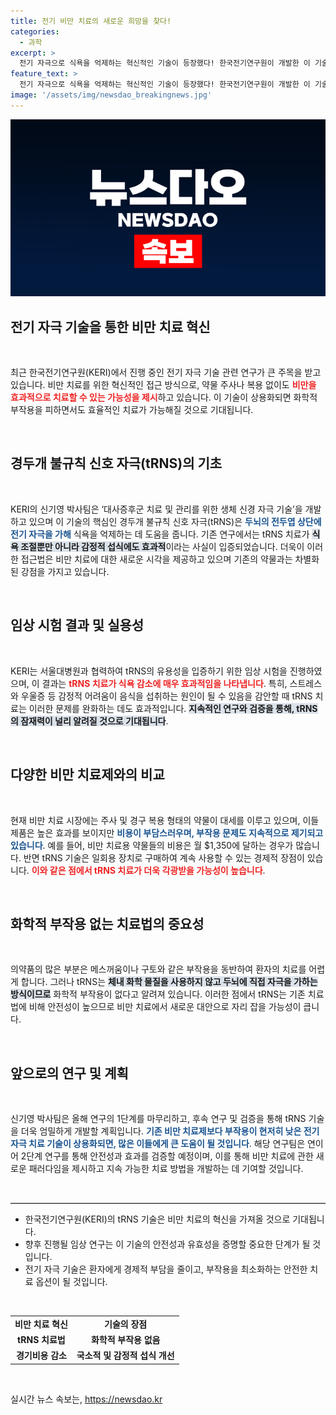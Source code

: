 ```yaml
---
title: 전기 비만 치료의 새로운 희망을 찾다!
categories:
  - 과학
excerpt: >
  전기 자극으로 식욕을 억제하는 혁신적인 기술이 등장했다! 한국전기연구원이 개발한 이 기술은 화학적 부작용 없이 비만 치료의 새로운 길을 열 것으로 기대된다.
feature_text: >
  전기 자극으로 식욕을 억제하는 혁신적인 기술이 등장했다! 한국전기연구원이 개발한 이 기술은 화학적 부작용 없이 비만 치료의 새로운 길을 열 것으로 기대된다.
image: '/assets/img/newsdao_breakingnews.jpg'
---
```


<p><img src="/assets/img/newsdao_breakingnews.jpg" alt="firstkoreanews 속보" /></p>

<h2 data-ke-size="size26">전기 자극 기술을 통한 비만 치료 혁신</h2>

<p data-ke-size="size16">&nbsp;</p>

<p>최근 한국전기연구원(KERI)에서 진행 중인 전기 자극 기술 관련 연구가 큰 주목을 받고 있습니다. 비만 치료를 위한 혁신적인 접근 방식으로, 약물 주사나 복용 없이도 <b><span style="color: #ee2323;">비만을 효과적으로 치료할 수 있는 가능성을 제시</span></b>하고 있습니다. 이 기술이 상용화되면 화학적 부작용을 피하면서도 효율적인 치료가 가능해질 것으로 기대됩니다. </p>

<p data-ke-size="size16">&nbsp;</p>

<h2 data-ke-size="size26">경두개 불규칙 신호 자극(tRNS)의 기초</h2>

<p data-ke-size="size16">&nbsp;</p>

<p>KERI의 신기영 박사팀은 ‘대사증후군 치료 및 관리를 위한 생체 신경 자극 기술’을 개발하고 있으며 이 기술의 핵심인 경두개 불규칙 신호 자극(tRNS)은 <b><span style="color: #1a5490;">두뇌의 전두엽 상단에 전기 자극을 가해</span></b> 식욕을 억제하는 데 도움을 줍니다. 기존 연구에서는 tRNS 치료가 <b><span style="background-color: #21538527;">식욕 조절뿐만 아니라 감정적 섭식에도 효과적</span></b>이라는 사실이 입증되었습니다. 더욱이 이러한 접근법은 비만 치료에 대한 새로운 시각을 제공하고 있으며 기존의 약물과는 차별화된 강점을 가지고 있습니다.</p>

<p data-ke-size="size16">&nbsp;</p>

<h2 data-ke-size="size26">임상 시험 결과 및 실용성</h2>

<p data-ke-size="size16">&nbsp;</p>

<p>KERI는 서울대병원과 협력하여 tRNS의 유용성을 입증하기 위한 임상 시험을 진행하였으며, 이 결과는 <b><span style="color: #ee2323;">tRNS 치료가 식욕 감소에 매우 효과적임을 나타냅니다</span></b>. 특히, 스트레스와 우울증 등 감정적 어려움이 음식을 섭취하는 원인이 될 수 있음을 감안할 때 tRNS 치료는 이러한 문제를 완화하는 데도 효과적입니다. <b><span style="background-color: #21538527;">지속적인 연구와 검증을 통해, tRNS의 잠재력이 널리 알려질 것으로 기대됩니다</span></b>.</p>

<p data-ke-size="size16">&nbsp;</p>

<h2 data-ke-size="size26">다양한 비만 치료제와의 비교</h2>

<p data-ke-size="size16">&nbsp;</p>

<p>현재 비만 치료 시장에는 주사 및 경구 복용 형태의 약물이 대세를 이루고 있으며, 이들 제품은 높은 효과를 보이지만 <b><span style="color: #1a5490;">비용이 부담스러우며, 부작용 문제도 지속적으로 제기되고 있습니다</span></b>. 예를 들어, 비만 치료용 약물들의 비용은 월 $1,350에 달하는 경우가 많습니다. 반면 tRNS 기술은 일회용 장치로 구매하여 계속 사용할 수 있는 경제적 장점이 있습니다. <b><span style="color: #ee2323;">이와 같은 점에서 tRNS 치료가 더욱 각광받을 가능성이 높습니다</span></b>.</p>

<p data-ke-size="size16">&nbsp;</p>

<h2 data-ke-size="size26">화학적 부작용 없는 치료법의 중요성</h2>

<p data-ke-size="size16">&nbsp;</p>

<p>의약품의 많은 부분은 메스꺼움이나 구토와 같은 부작용을 동반하여 환자의 치료를 어렵게 합니다. 그러나 tRNS는 <b><span style="background-color: #21538527;">체내 화학 물질을 사용하지 않고 두뇌에 직접 자극을 가하는 방식이므로</span></b> 화학적 부작용이 없다고 알려져 있습니다. 이러한 점에서 tRNS는 기존 치료법에 비해 안전성이 높으므로 비만 치료에서 새로운 대안으로 자리 잡을 가능성이 큽니다.</p>

<p data-ke-size="size16">&nbsp;</p>

<h2 data-ke-size="size26">앞으로의 연구 및 계획</h2>

<p data-ke-size="size16">&nbsp;</p>

<p>신기영 박사팀은 올해 연구의 1단계를 마무리하고, 후속 연구 및 검증을 통해 tRNS 기술을 더욱 엄밀하게 개발할 계획입니다. <b><span style="color: #1a5490;">기존 비만 치료제보다 부작용이 현저히 낮은 전기 자극 치료 기술이 상용화되면, 많은 이들에게 큰 도움이 될 것입니다</span></b>. 해당 연구팀은 연이어 2단계 연구를 통해 안전성과 효과를 검증할 예정이며, 이를 통해 비만 치료에 관한 새로운 패러다임을 제시하고 지속 가능한 치료 방법을 개발하는 데 기여할 것입니다.</p>

<p data-ke-size="size16">&nbsp;</p>

<hr style="border-top: 1px solid #ccc;" />

<ul>
<li>한국전기연구원(KERI)의 tRNS 기술은 비만 치료의 혁신을 가져올 것으로 기대됩니다.</li>
<li>향후 진행될 임상 연구는 이 기술의 안전성과 유효성을 증명할 중요한 단계가 될 것입니다.</li>
<li>전기 자극 기술은 환자에게 경제적 부담을 줄이고, 부작용을 최소화하는 안전한 치료 옵션이 될 것입니다.</li>
</ul>

<p data-ke-size="size16">&nbsp;</p>

<table>
    <tr>
        <td style="text-align: center; height: 17px;"><b>비만 치료 혁신</b></td>
        <td style="text-align: center; height: 17px;"><b>기술의 장점</b></td>
    </tr>
    <tr>
        <td style="text-align: center; height: 17px;"><b>tRNS 치료법</b></td>
        <td style="text-align: center; height: 17px;"><b>화학적 부작용 없음</b></td>
    </tr>
    <tr>
        <td style="text-align: center; height: 17px;"><b>경기비용 감소</b></td>
        <td style="text-align: center; height: 17px;"><b>국소적 및 감정적 섭식 개선</b></td>
    </tr>
</table>

<p data-ke-size="size16">&nbsp;</p>
실시간 뉴스 속보는, <a href="https://newsdao.kr" rel="dofollow">https://newsdao.kr</a>


